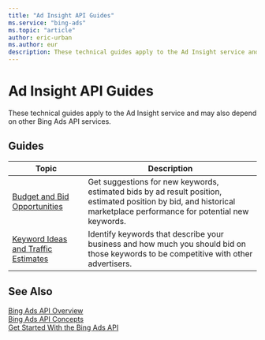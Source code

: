 ```yaml
---
title: "Ad Insight API Guides"
ms.service: "bing-ads"
ms.topic: "article"
author: eric-urban
ms.author: eur
description: These technical guides apply to the Ad Insight service and may also depend on other Bing Ads API services.
---
```

# Ad Insight API Guides

These technical guides apply to the Ad Insight service and may also depend on other Bing Ads API services.  

## Guides

|Topic|Description|
|---------|---------------|
|[Budget and Bid Opportunities](budget-bid-opportunities.md)|Get suggestions for new keywords, estimated bids by ad result position, estimated position by bid, and historical marketplace performance for potential new keywords.|
|[Keyword Ideas and Traffic Estimates](keyword-ideas-traffic-estimates.md)|Identify keywords that describe your business and how much you should bid on those keywords to be competitive with other advertisers.|

## See Also

[Bing Ads API Overview](index.md)  
[Bing Ads API Concepts](concepts.md)  
[Get Started With the Bing Ads API](get-started.md)
